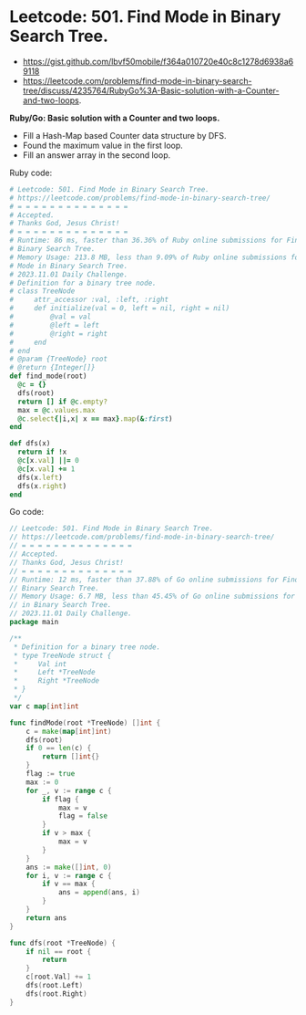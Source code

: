# Leetcode: 501. Find Mode in Binary Search Tree.

- https://gist.github.com/lbvf50mobile/f364a010720e40c8c1278d6938a69118
- https://leetcode.com/problems/find-mode-in-binary-search-tree/discuss/4235764/RubyGo%3A-Basic-solution-with-a-Counter-and-two-loops.

**Ruby/Go: Basic solution with a Counter and two loops.**

- Fill a Hash-Map based Counter data structure by DFS.
- Found the maximum value in the first loop. 
- Fill an answer array in the second loop.

Ruby code:
```Ruby
# Leetcode: 501. Find Mode in Binary Search Tree.
# https://leetcode.com/problems/find-mode-in-binary-search-tree/
# = = = = = = = = = = = = = =
# Accepted.
# Thanks God, Jesus Christ!
# = = = = = = = = = = = = = =
# Runtime: 86 ms, faster than 36.36% of Ruby online submissions for Find Mode in
# Binary Search Tree.
# Memory Usage: 213.8 MB, less than 9.09% of Ruby online submissions for Find
# Mode in Binary Search Tree.
# 2023.11.01 Daily Challenge.
# Definition for a binary tree node.
# class TreeNode
#     attr_accessor :val, :left, :right
#     def initialize(val = 0, left = nil, right = nil)
#         @val = val
#         @left = left
#         @right = right
#     end
# end
# @param {TreeNode} root
# @return {Integer[]}
def find_mode(root)
  @c = {}
  dfs(root)
  return [] if @c.empty?
  max = @c.values.max
  @c.select{|i,x| x == max}.map(&:first)
end

def dfs(x)
  return if !x
  @c[x.val] ||= 0
  @c[x.val] += 1
  dfs(x.left)
  dfs(x.right)
end
```
Go code:
```Go
// Leetcode: 501. Find Mode in Binary Search Tree.
// https://leetcode.com/problems/find-mode-in-binary-search-tree/
// = = = = = = = = = = = = = =
// Accepted.
// Thanks God, Jesus Christ!
// = = = = = = = = = = = = = =
// Runtime: 12 ms, faster than 37.88% of Go online submissions for Find Mode in
// Binary Search Tree.
// Memory Usage: 6.7 MB, less than 45.45% of Go online submissions for Find Mode
// in Binary Search Tree.
// 2023.11.01 Daily Challenge.
package main

/**
 * Definition for a binary tree node.
 * type TreeNode struct {
 *     Val int
 *     Left *TreeNode
 *     Right *TreeNode
 * }
 */
var c map[int]int

func findMode(root *TreeNode) []int {
	c = make(map[int]int)
	dfs(root)
	if 0 == len(c) {
		return []int{}
	}
	flag := true
	max := 0
	for _, v := range c {
		if flag {
			max = v
			flag = false
		}
		if v > max {
			max = v
		}
	}
	ans := make([]int, 0)
	for i, v := range c {
		if v == max {
			ans = append(ans, i)
		}
	}
	return ans
}

func dfs(root *TreeNode) {
	if nil == root {
		return
	}
	c[root.Val] += 1
	dfs(root.Left)
	dfs(root.Right)
}
```
